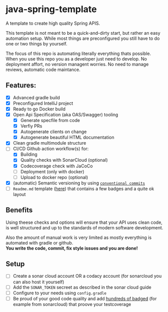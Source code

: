 # java-spring-template

A template to create high quality Spring APIS.

This template is not meant to be a quick-and-dirty start, but rather an easy automation setup. While
most things are preconfigured you still have to do one or two things by yourself.

The focus of this repo is automating literally everything thats possible. When you use this repo you
as a developer just need to develop. No deployment affort, no version managent worries. No need to
manage reviews, automatic code maintance.

## Features:

- [x] Advanced gradle build
- [x] Preconfigured IntelliJ project
- [x] Ready to go Docker build
- [x] Open Api Specification (aka OAS/Swagger) tooling
    - [x] Generate specfile from code
    - [x] Verfiy PRs
    - [x] Autogenerate clients on change
    - [x] Autogenerate beautiful HTML documentation
- [x] Clean gradle multimodule structure
- [ ] CI/CD Github action workflow(s) for:
    - [x] Building
    - [x] Quality checks with SonarCloud (optional)
    - [x] Codecoverage check with JaCoCo
    - [ ] Deployment (only with docker)
    - [ ] Upload to docker repo (optional)
- [x] (automatic) Semantic versioning by
  using [`conventional commits`](https://www.conventionalcommits.org/en/v1.0.0/)
- [ ] `Readme.md` template ([here](readme-template.md)) that contains a few badges and a quite ok
  layout

## Benefits

Using theese checks and options will ensure that your API uses clean code, is well structured and up
to the standards of modern software development.

Also the amount of manual work is very limited as mostly everything is automated with gradle or
github.<br/>**You write the code, commit, fix style issues and you are done!**

## Setup

- [ ] Create a sonar cloud account OR a codacy account (for sonarcloud you can also host it
  yourself)
- [ ] Add the `SONAR_TOKEN` secreet as described in the sonar cloud guide
- [ ] Configure to your needs using `config.gradle`
- [ ] Be proud of your good code quality and add [hundreds of badged](https://shields.io/) (for
  example from sonarcloud) that proove your testcoverage

